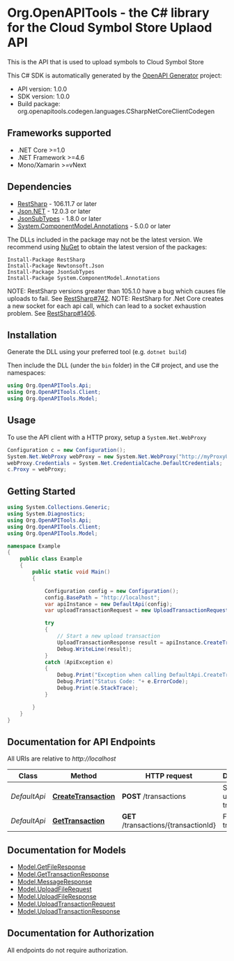 # Org.OpenAPITools - the C# library for the Cloud Symbol Store Uplaod API

This is the API that is used to upload symbols to Cloud Symbol Store

This C# SDK is automatically generated by the [OpenAPI Generator](https://openapi-generator.tech) project:

- API version: 1.0.0
- SDK version: 1.0.0
- Build package: org.openapitools.codegen.languages.CSharpNetCoreClientCodegen

<a name="frameworks-supported"></a>
## Frameworks supported
- .NET Core >=1.0
- .NET Framework >=4.6
- Mono/Xamarin >=vNext

<a name="dependencies"></a>
## Dependencies

- [RestSharp](https://www.nuget.org/packages/RestSharp) - 106.11.7 or later
- [Json.NET](https://www.nuget.org/packages/Newtonsoft.Json/) - 12.0.3 or later
- [JsonSubTypes](https://www.nuget.org/packages/JsonSubTypes/) - 1.8.0 or later
- [System.ComponentModel.Annotations](https://www.nuget.org/packages/System.ComponentModel.Annotations) - 5.0.0 or later

The DLLs included in the package may not be the latest version. We recommend using [NuGet](https://docs.nuget.org/consume/installing-nuget) to obtain the latest version of the packages:
```
Install-Package RestSharp
Install-Package Newtonsoft.Json
Install-Package JsonSubTypes
Install-Package System.ComponentModel.Annotations
```

NOTE: RestSharp versions greater than 105.1.0 have a bug which causes file uploads to fail. See [RestSharp#742](https://github.com/restsharp/RestSharp/issues/742).
NOTE: RestSharp for .Net Core creates a new socket for each api call, which can lead to a socket exhaustion problem. See [RestSharp#1406](https://github.com/restsharp/RestSharp/issues/1406).

<a name="installation"></a>
## Installation
Generate the DLL using your preferred tool (e.g. `dotnet build`)

Then include the DLL (under the `bin` folder) in the C# project, and use the namespaces:
```csharp
using Org.OpenAPITools.Api;
using Org.OpenAPITools.Client;
using Org.OpenAPITools.Model;
```
<a name="usage"></a>
## Usage

To use the API client with a HTTP proxy, setup a `System.Net.WebProxy`
```csharp
Configuration c = new Configuration();
System.Net.WebProxy webProxy = new System.Net.WebProxy("http://myProxyUrl:80/");
webProxy.Credentials = System.Net.CredentialCache.DefaultCredentials;
c.Proxy = webProxy;
```

<a name="getting-started"></a>
## Getting Started

```csharp
using System.Collections.Generic;
using System.Diagnostics;
using Org.OpenAPITools.Api;
using Org.OpenAPITools.Client;
using Org.OpenAPITools.Model;

namespace Example
{
    public class Example
    {
        public static void Main()
        {

            Configuration config = new Configuration();
            config.BasePath = "http://localhost";
            var apiInstance = new DefaultApi(config);
            var uploadTransactionRequest = new UploadTransactionRequest(); // UploadTransactionRequest | 

            try
            {
                // Start a new upload transaction
                UploadTransactionResponse result = apiInstance.CreateTransaction(uploadTransactionRequest);
                Debug.WriteLine(result);
            }
            catch (ApiException e)
            {
                Debug.Print("Exception when calling DefaultApi.CreateTransaction: " + e.Message );
                Debug.Print("Status Code: "+ e.ErrorCode);
                Debug.Print(e.StackTrace);
            }

        }
    }
}
```

<a name="documentation-for-api-endpoints"></a>
## Documentation for API Endpoints

All URIs are relative to *http://localhost*

Class | Method | HTTP request | Description
------------ | ------------- | ------------- | -------------
*DefaultApi* | [**CreateTransaction**](docs/DefaultApi.md#createtransaction) | **POST** /transactions | Start a new upload transaction
*DefaultApi* | [**GetTransaction**](docs/DefaultApi.md#gettransaction) | **GET** /transactions/{transactionId} | Fetch a transaction


<a name="documentation-for-models"></a>
## Documentation for Models

 - [Model.GetFileResponse](docs/GetFileResponse.md)
 - [Model.GetTransactionResponse](docs/GetTransactionResponse.md)
 - [Model.MessageResponse](docs/MessageResponse.md)
 - [Model.UploadFileRequest](docs/UploadFileRequest.md)
 - [Model.UploadFileResponse](docs/UploadFileResponse.md)
 - [Model.UploadTransactionRequest](docs/UploadTransactionRequest.md)
 - [Model.UploadTransactionResponse](docs/UploadTransactionResponse.md)


<a name="documentation-for-authorization"></a>
## Documentation for Authorization

All endpoints do not require authorization.
